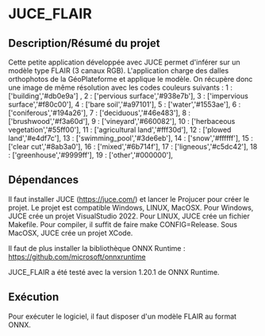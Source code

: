 # JUCE_FLAIR

## Description/Résumé du projet
Cette petite application développée avec JUCE permet d'inférer sur un modèle type FLAIR (3 canaux RGB).
L'application charge des dalles orthophotos de la GéoPlateforme et applique le modèle.
On récupère donc une image de même résolution avec les codes couleurs suivants :
1   : ['building','#db0e9a'] ,
2   : ['pervious surface','#938e7b'],
3   : ['impervious surface','#f80c00'],
4   : ['bare soil','#a97101'],
5   : ['water','#1553ae'],
6   : ['coniferous','#194a26'],
7   : ['deciduous','#46e483'],
8   : ['brushwood','#f3a60d'],
9   : ['vineyard','#660082'],
10  : ['herbaceous vegetation','#55ff00'],
11  : ['agricultural land','#fff30d'],
12  : ['plowed land','#e4df7c'],
13  : ['swimming_pool','#3de6eb'],
14  : ['snow','#ffffff'],
15  : ['clear cut','#8ab3a0'],
16  : ['mixed','#6b714f'],
17  : ['ligneous','#c5dc42'],
18  : ['greenhouse','#9999ff'],
19  : ['other','#000000'],

## Dépendances
Il faut installer JUCE (https://juce.com/) et lancer le Projucer pour créer le projet.
Le projet est compatible Windows, LINUX, MacOSX.
Pour Windows, JUCE crée un projet VisualStudio 2022.
Pour LINUX, JUCE crée un fichier Makefile. Pour compiler, il suffit de faire make CONFIG=Release.
Sous MacOSX, JUCE crée un projet XCode.

Il faut de plus installer la bibliothèque ONNX Runtime : https://github.com/microsoft/onnxruntime

JUCE_FLAIR a été testé avec la version 1.20.1 de ONNX Runtime.

## Exécution
Pour exécuter le logiciel, il faut disposer d'un modèle FLAIR au format ONNX.
